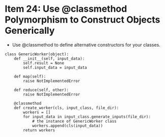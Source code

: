 # Item	24:	Use	@classmethod	Polymorphism	to	Construct Objects	Generically

* Use	@classmethod	to	define	alternative	constructors	for	your	classes.

```
class GenericWorker(object):
    def __init__(self, input_data):
        self.result = None
        self.input_data = input_data

    def map(self):
        raise NotImplementedError

    def reduce(self, other):
        raise NotImplementedError

    @classmethod
    def create_worker(cls, input_class, file_dir):
        workers = []
        for input_data in input_class.generate_inputs(file_dir):
            # the instance of GenericWorker class
            workers.append(cls(input_data))
        return workers
```
